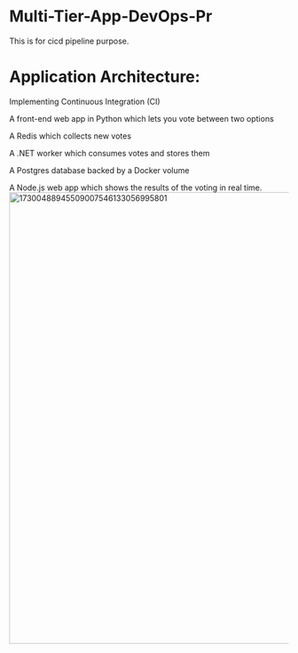 # Multi-Tier-App-DevOps-Pr
This is for cicd pipeline purpose.

# Application Architecture:
Implementing Continuous Integration (CI)

A front-end web app in Python which lets you vote between two options

A Redis which collects new votes

A .NET worker which consumes votes and stores them

A Postgres database backed by a Docker volume

A Node.js web app which shows the results of the voting in real time.
<img width="813" alt="17300488945509007546133056995801" src="https://github.com/user-attachments/assets/b37dbc40-3393-4dec-8a02-d307673c4dd3">
